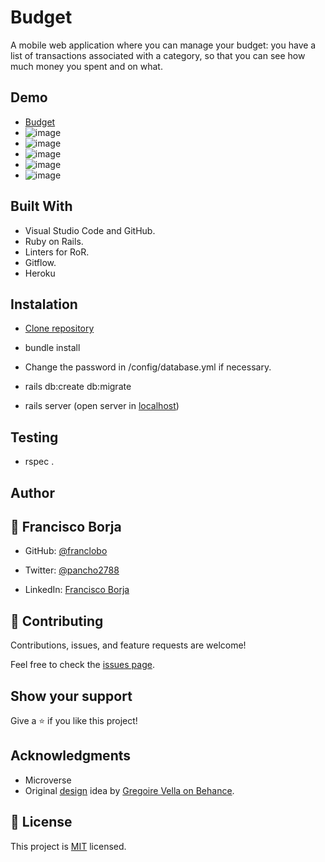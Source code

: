 # Budget

A mobile web application where you can manage your budget: you have a list of transactions associated with a category, so that you can see how much money you spent and on what.

## Demo

- [Budget](https://budget-app-21102022.herokuapp.com/)
- ![image](https://user-images.githubusercontent.com/58642949/203126520-d6f9f000-8f78-496c-b18e-a04cb95f83c5.png)
- ![image](https://user-images.githubusercontent.com/58642949/203125832-312cd73b-0e27-49e6-9024-7544f7da3199.png)
- ![image](https://user-images.githubusercontent.com/58642949/203125929-563f87d1-8c23-4d77-83d8-acd5001e3ed9.png)
- ![image](https://user-images.githubusercontent.com/58642949/203126134-f0107a96-89b3-45bc-b6b5-9a87a23eddc2.png)
- ![image](https://user-images.githubusercontent.com/58642949/203126309-99a2de39-ef8d-4030-a305-156238f5e10e.png)


## Built With

- Visual Studio Code and GitHub.
- Ruby on Rails.
- Linters for RoR.
- Gitflow.
- Heroku

## Instalation

- [Clone repository](git@github.com:franclobo/Budget.git)

- bundle install

- Change the password in /config/database.yml if necessary.

- rails db:create db:migrate

- rails server (open server in [localhost](http://localhost:3000/))

## Testing

- rspec .

## Author

## 👤 Francisco Borja

- GitHub: [@franclobo](https://github.com/franclobo)

- Twitter: [@pancho2788](https://twitter.com/Pancho2788)

- LinkedIn: [Francisco Borja](https://www.linkedin.com/in/francisco-borja-lobato/)

## 🤝 Contributing

Contributions, issues, and feature requests are welcome!

Feel free to check the [issues page](../../issues/).

## Show your support

Give a ⭐️ if you like this project!

## Acknowledgments

- Microverse
- Original [design](https://www.behance.net/gallery/19759151/Snapscan-iOs-design-and-branding?tracking_source=) idea by [Gregoire Vella on Behance](https://www.behance.net/gregoirevella).

## 📝 License

This project is [MIT](./LICENSE) licensed.

